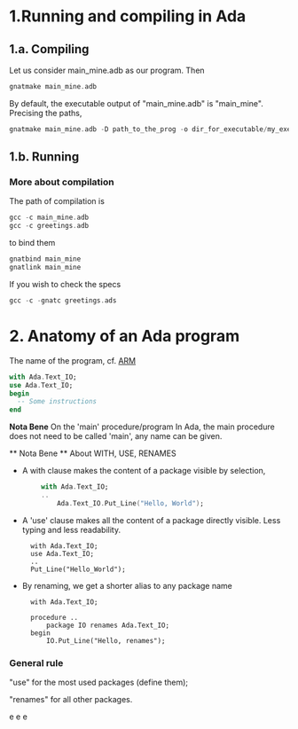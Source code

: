 # 1.Running and compiling in Ada

## 1.a. Compiling

Let us consider main_mine.adb as our program. Then
```ada
gnatmake main_mine.adb
```
By default, the executable output of "main_mine.adb" is "main_mine".
Precising the paths,

```Ada
gnatmake main_mine.adb -D path_to_the_prog -o dir_for_executable/my_executable_file_with_the_name_i_want
```
## 1.b. Running


### More about compilation

The path of compilation is
```Ada
gcc -c main_mine.adb
gcc -c greetings.adb
```
to bind them
```Ada
gnatbind main_mine
gnatlink main_mine
```
  
If you wish to check the specs
```ada  
gcc -c -gnatc greetings.ads
```



# 2. Anatomy of an Ada program

The name of the program, cf. [ARM](link_here)



```Ada
with Ada.Text_IO;
use Ada.Text_IO;
begin
  -- Some instructions
end
  ```


**Nota Bene** On the 'main' procedure/program
In Ada, the main procedure does not need to be called 'main', any name can be given.


** Nota Bene ** About WITH, USE, RENAMES

- A with clause makes the content of a package visible by selection,
```Ada
        with Ada.Text_IO;
        ..
            Ada.Text_IO.Put_Line("Hello, World");
 ```
            
- A 'use' clause makes all the content of a package directly visible. Less typing and less readability.

        with Ada.Text_IO;
        use Ada.Text_IO;
        ..
        Put_Line("Hello_World");
    

- By renaming, we get a shorter alias to any package name

        with Ada.Text_IO;
        
        procedure ..
            package IO renames Ada.Text_IO;
        begin
            IO.Put_Line("Hello, renames");
            


### General rule
"use" for the most used packages (define them);

"renames" for all other packages.

e
e
e
